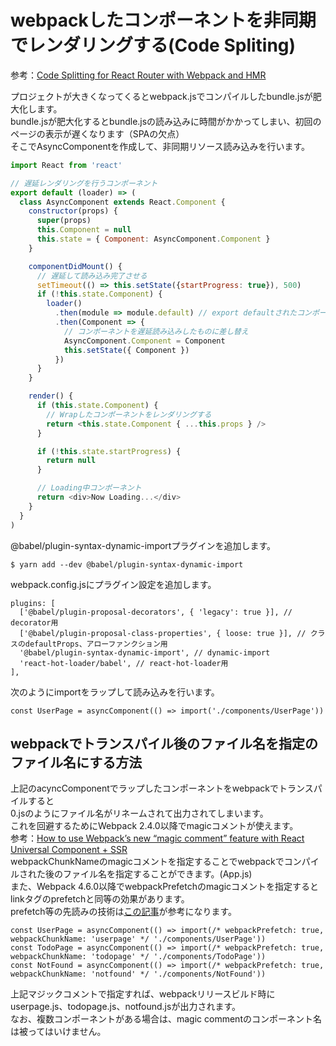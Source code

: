 # webpackしたコンポーネントを非同期でレンダリングする(Code Spliting)
参考：[Code Splitting for React Router with Webpack and HMR](https://hackernoon.com/code-splitting-for-react-router-with-webpack-and-hmr-bb509968e86f)  


プロジェクトが大きくなってくるとwebpack.jsでコンパイルしたbundle.jsが肥大化します。  
bundle.jsが肥大化するとbundle.jsの読み込みに時間がかかってしまい、初回のページの表示が遅くなります（SPAの欠点）  
そこでAsyncComponentを作成して、非同期リソース読み込みを行います。  

``` asyncComponent.js
import React from 'react'

// 遅延レンダリングを行うコンポーネント
export default (loader) => (
  class AsyncComponent extends React.Component {
    constructor(props) {
      super(props)
      this.Component = null
      this.state = { Component: AsyncComponent.Component }
    }

    componentDidMount() {
      // 遅延して読み込み完了させる
      setTimeout(() => this.setState({startProgress: true}), 500)
      if (!this.state.Component) {
        loader()
          .then(module => module.default) // export defaultされたコンポーネント
          .then(Component => {
            // コンポーネントを遅延読み込みしたものに差し替え
            AsyncComponent.Component = Component
            this.setState({ Component })
          })
      }
    }

    render() {
      if (this.state.Component) {
        // Wrapしたコンポーネントをレンダリングする
        return <this.state.Component { ...this.props } />
      }

      if (!this.state.startProgress) {
        return null
      }

      // Loading中コンポーネント
      return <div>Now Loading...</div>
    }
  }
)
```

@babel/plugin-syntax-dynamic-importプラグインを追加します。  

```
$ yarn add --dev @babel/plugin-syntax-dynamic-import
```

webpack.config.jsにプラグイン設定を追加します。

```
plugins: [
  ['@babel/plugin-proposal-decorators', { 'legacy': true }], // decorator用
  ['@babel/plugin-proposal-class-properties', { loose: true }], // クラスのdefaultProps、アローファンクション用
  '@babel/plugin-syntax-dynamic-import', // dynamic-import
  'react-hot-loader/babel', // react-hot-loader用
],
```

次のようにimportをラップして読み込みを行います。

```
const UserPage = asyncComponent(() => import('./components/UserPage'))
```

## webpackでトランスパイル後のファイル名を指定のファイル名にする方法
上記のacyncComponentでラップしたコンポーネントをwebpackでトランスパイルすると  
0.jsのようにファイル名がリネームされて出力されてしまいます。  
これを回避するためにWebpack 2.4.0以降でmagicコメントが使えます。  
参考：[How to use Webpack’s new “magic comment” feature with React Universal Component + SSR](https://medium.com/faceyspacey/how-to-use-webpacks-new-magic-comment-feature-with-react-universal-component-ssr-a38fd3e296a)  
webpackChunkNameのmagicコメントを指定することでwebpackでコンパイルされた後のファイル名を指定することができます。(App.js)  
また、Webpack 4.6.0以降でwebpackPrefetchのmagicコメントを指定するとlinkタグのprefetchと同等の効果があります。  
prefetch等の先読みの技術は[この記事](https://webtan.impress.co.jp/e/2017/02/20/24816)が参考になります。  

```
const UserPage = asyncComponent(() => import(/* webpackPrefetch: true, webpackChunkName: 'userpage' */ './components/UserPage'))
const TodoPage = asyncComponent(() => import(/* webpackPrefetch: true, webpackChunkName: 'todopage' */ './components/TodoPage'))
const NotFound = asyncComponent(() => import(/* webpackPrefetch: true, webpackChunkName: 'notfound' */ './components/NotFound'))
```

上記マジックコメントで指定すれば、webpackリリースビルド時に  
userpage.js、todopage.js、notfound.jsが出力されます。  
なお、複数コンポーネントがある場合は、magic commentのコンポーネント名は被ってはいけません。  

